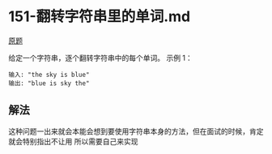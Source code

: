 # 151-翻转字符串里的单词.md

[原题](https://leetcode-cn.com/problems/reverse-words-in-a-string/)

给定一个字符串，逐个翻转字符串中的每个单词。
示例 1：
```
输入: "the sky is blue"
输出: "blue is sky the"
```

## 解法
这种问题一出来就会本能会想到要使用字符串本身的方法，但在面试的时候，肯定就会特别指出不让用
所以需要自己来实现

```js

```
